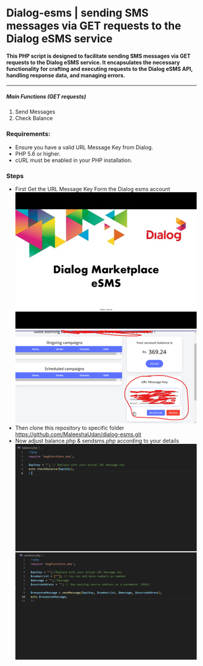 # Dialog-esms | sending SMS messages via GET requests to the Dialog eSMS service
#### This PHP script is designed to facilitate sending SMS messages via GET requests to the Dialog eSMS service. It encapsulates the necessary functionality for crafting and executing requests to the Dialog eSMS API, handling response data, and managing errors.

---
##### Main Functions (GET requests)
1. Send Messages
2. Check Balance

### Requirements:
- Ensure you have a valid URL Message Key from Dialog.
- PHP 5.6 or higher.
- cURL must be enabled in your PHP installation.

### Steps

- First Get the URL Message Key Form the Dialog esms account
  <img src="img/esm.jpg">
  <br>
  <img src="img/01.png">
  <br>
- Then clone this repository to specific folder
   https://github.com/MaleeshaUdan/dialog-esms.git
- Now adjust balance.php & sendsms.php according to your details
   <img src="img/02.png">
   <br>
   <img src="img/03.png">
  
    
  
  
